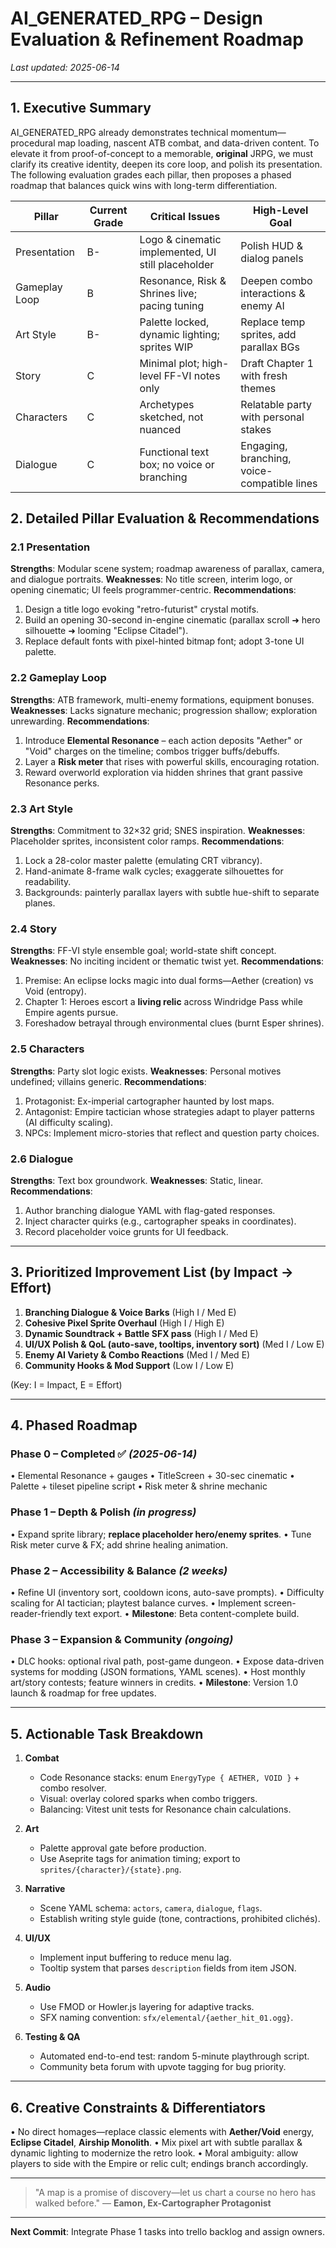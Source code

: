 # AI_GENERATED_RPG – Design Evaluation & Refinement Roadmap

_Last updated: 2025-06-14_

---

## 1. Executive Summary
AI_GENERATED_RPG already demonstrates technical momentum—procedural map loading, nascent ATB combat, and data-driven content. To elevate it from proof-of-concept to a memorable, **original** JRPG, we must clarify its creative identity, deepen its core loop, and polish its presentation. The following evaluation grades each pillar, then proposes a phased roadmap that balances quick wins with long-term differentiation.

| Pillar            | Current Grade | Critical Issues                                   | High-Level Goal                             |
|-------------------|---------------|---------------------------------------------------|---------------------------------------------|
| Presentation      | B-           | Logo & cinematic implemented, UI still placeholder| Polish HUD & dialog panels                  |
| Gameplay Loop     | B            | Resonance, Risk & Shrines live; pacing tuning     | Deepen combo interactions & enemy AI        |
| Art Style         | B-           | Palette locked, dynamic lighting; sprites WIP     | Replace temp sprites, add parallax BGs      |
| Story             | C            | Minimal plot; high-level FF-VI notes only         | Draft Chapter 1 with fresh themes           |
| Characters        | C            | Archetypes sketched, not nuanced                  | Relatable party with personal stakes        |
| Dialogue          | C            | Functional text box; no voice or branching        | Engaging, branching, voice-compatible lines |


## 2. Detailed Pillar Evaluation & Recommendations

### 2.1 Presentation
**Strengths**: Modular scene system; roadmap awareness of parallax, camera, and dialogue portraits.
**Weaknesses**: No title screen, interim logo, or opening cinematic; UI feels programmer-centric.
**Recommendations**:
1. Design a title logo evoking "retro-futurist" crystal motifs.
2. Build an opening 30-second in-engine cinematic (parallax scroll ➜ hero silhouette ➜ looming "Eclipse Citadel").
3. Replace default fonts with pixel-hinted bitmap font; adopt 3-tone UI palette.

### 2.2 Gameplay Loop
**Strengths**: ATB framework, multi-enemy formations, equipment bonuses.
**Weaknesses**: Lacks signature mechanic; progression shallow; exploration unrewarding.
**Recommendations**:
1. Introduce **Elemental Resonance** – each action deposits "Aether" or "Void" charges on the timeline; combos trigger buffs/debuffs.
2. Layer a **Risk meter** that rises with powerful skills, encouraging rotation.
3. Reward overworld exploration via hidden shrines that grant passive Resonance perks.

### 2.3 Art Style
**Strengths**: Commitment to 32×32 grid; SNES inspiration.
**Weaknesses**: Placeholder sprites, inconsistent color ramps.
**Recommendations**:
1. Lock a 28-color master palette (emulating CRT vibrancy).
2. Hand-animate 8-frame walk cycles; exaggerate silhouettes for readability.
3. Backgrounds: painterly parallax layers with subtle hue-shift to separate planes.

### 2.4 Story
**Strengths**: FF-VI style ensemble goal; world-state shift concept.
**Weaknesses**: No inciting incident or thematic twist yet.
**Recommendations**:
1. Premise: An eclipse locks magic into dual forms—Aether (creation) vs Void (entropy).
2. Chapter 1: Heroes escort a **living relic** across Windridge Pass while Empire agents pursue.
3. Foreshadow betrayal through environmental clues (burnt Esper shrines).

### 2.5 Characters
**Strengths**: Party slot logic exists.
**Weaknesses**: Personal motives undefined; villains generic.
**Recommendations**:
1. Protagonist: Ex-imperial cartographer haunted by lost maps.
2. Antagonist: Empire tactician whose strategies adapt to player patterns (AI difficulty scaling).
3. NPCs: Implement micro-stories that reflect and question party choices.

### 2.6 Dialogue
**Strengths**: Text box groundwork.
**Weaknesses**: Static, linear.
**Recommendations**:
1. Author branching dialogue YAML with flag-gated responses.
2. Inject character quirks (e.g., cartographer speaks in coordinates).
3. Record placeholder voice grunts for UI feedback.

---

## 3. Prioritized Improvement List (by Impact → Effort)
1. **Branching Dialogue & Voice Barks** (High I / Med E)
2. **Cohesive Pixel Sprite Overhaul** (High I / High E)
3. **Dynamic Soundtrack + Battle SFX pass** (High I / Med E)
4. **UI/UX Polish & QoL (auto-save, tooltips, inventory sort)** (Med I / Low E)
5. **Enemy AI Variety & Combo Reactions** (Med I / Med E)
6. **Community Hooks & Mod Support** (Low I / Low E)

(Key: I = Impact, E = Effort)

---

## 4. Phased Roadmap

### Phase 0 – Completed ✅ _(2025-06-14)_
• Elemental Resonance + gauges
• TitleScreen + 30-sec cinematic
• Palette + tileset pipeline script
• Risk meter & shrine mechanic

### Phase 1 – Depth & Polish _(in progress)_
• Expand sprite library; **replace placeholder hero/enemy sprites**.
• Tune Risk meter curve & FX; add shrine healing animation.

### Phase 2 – Accessibility & Balance _(2 weeks)_
• Refine UI (inventory sort, cooldown icons, auto-save prompts).
• Difficulty scaling for AI tactician; playtest balance curves.
• Implement screen-reader-friendly text export.
• **Milestone**: Beta content-complete build.

### Phase 3 – Expansion & Community _(ongoing)_
• DLC hooks: optional rival path, post-game dungeon.
• Expose data-driven systems for modding (JSON formations, YAML scenes).
• Host monthly art/story contests; feature winners in credits.
• **Milestone**: Version 1.0 launch & roadmap for free updates.

---

## 5. Actionable Task Breakdown

1. **Combat**
   * Code Resonance stacks: enum `EnergyType { AETHER, VOID }` + combo resolver.
   * Visual: overlay colored sparks when combo triggers.
   * Balancing: Vitest unit tests for Resonance chain calculations.

2. **Art**
   * Palette approval gate before production.
   * Use Aseprite tags for animation timing; export to `sprites/{character}/{state}.png`.

3. **Narrative**
   * Scene YAML schema: `actors`, `camera`, `dialogue`, `flags`.
   * Establish writing style guide (tone, contractions, prohibited clichés).

4. **UI/UX**
   * Implement input buffering to reduce menu lag.
   * Tooltip system that parses `description` fields from item JSON.

5. **Audio**
   * Use FMOD or Howler.js layering for adaptive tracks.
   * SFX naming convention: `sfx/elemental/{aether_hit_01.ogg}`.

6. **Testing & QA**
   * Automated end-to-end test: random 5-minute playthrough script.
   * Community beta forum with upvote tagging for bug priority.

---

## 6. Creative Constraints & Differentiators
• No direct homages—replace classic elements with **Aether/Void** energy, **Eclipse Citadel**, **Airship Monolith**.
• Mix pixel art with subtle parallax & dynamic lighting to modernize the retro look.
• Moral ambiguity: allow players to side with the Empire or relic cult; endings branch accordingly.

---

> "A map is a promise of discovery—let us chart a course no hero has walked before." — **Eamon, Ex-Cartographer Protagonist**

---

**Next Commit**: Integrate Phase 1 tasks into trello backlog and assign owners. 